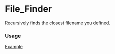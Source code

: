 # File_Finder
Recursively finds the closest filename you defined.
### Usage

[Example](./example.js)
